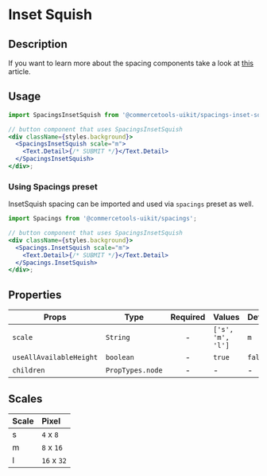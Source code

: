 # Inset Squish

## Description

If you want to learn more about the spacing components take a look at
[this](https://medium.com/eightshapes-llc/space-in-design-systems-188bcbae0d62)
article.

## Usage

```jsx
import SpacingsInsetSquish from '@commercetools-uikit/spacings-inset-squish';

// button component that uses SpacingsInsetSquish
<div className={styles.background}>
  <SpacingsInsetSquish scale="m">
    <Text.Detail>{/* SUBMIT */}</Text.Detail>
  </SpacingsInsetSquish>
</div>;
```

### Using Spacings preset

InsetSquish spacing can be imported and used via `spacings` preset as well.

```jsx
import Spacings from '@commercetools-uikit/spacings';

// button component that uses SpacingsInsetSquish
<div className={styles.background}>
  <Spacings.InsetSquish scale="m">
    <Text.Detail>{/* SUBMIT */}</Text.Detail>
  </Spacings.InsetSquish>
</div>;
```

## Properties

| Props                   | Type             | Required | Values            | Default |
| ----------------------- | ---------------- | :------: | ----------------- | ------- |
| `scale`                 | `String`         |    -     | `['s', 'm', 'l']` | `m`     |
| `useAllAvailableHeight` | `boolean`        |    -     | `true`            | `false` |
| `children`              | `PropTypes.node` |    -     | -                 | -       |

## Scales

| Scale | Pixel       |
| :---- | :---------- |
| s     | `4` x `8`   |
| m     | `8` x `16`  |
| l     | `16` x `32` |
